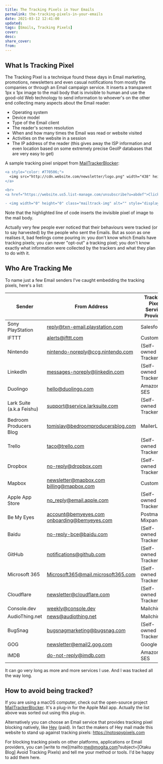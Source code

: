 ```yaml
---
title: The Tracking Pixels in Your Emails
permalink: the-tracking-pixels-in-your-emails
date: 2021-03-12 12:41:00
updated:
tags: [Emails, Tracking Pixels]
cover:
desc:
share_cover:
from:
---
```


## What Is Tracking Pixel

The Tracking Pixel is a technique found these days in Email marketing, promotions, newsletters and even casual notifications from mostly the  companies or through an Email campaign service. It inserts a transparent 1px x 1px image to the mail body that is invisible to human and use the good-old Web technology to send information to whoever's on the other end collecting many aspects about the Email reader:

- Operating system
- Device model
- Type of the Email client
- The reader's screen resolution
- When and how many times the Email was read or website visited
- Activities on the website in a session
- The IP address of the reader (this gives away the ISP information and even location based on some extremely precise GeoIP databases that are very easy to get)

A sample tracking pixel snippet from [MailTrackerBlocker](https://github.com/apparition47/MailTrackerBlocker):

```diff
<a style="color: #770506;">
  <img src="http://cdn.website.com/newsletter/logo.png" width="438" height="42" border="0" style="max-width: 90%; height: auto" alt="logo.png">
</a>

<br>
<a href="https://website.us5.list-manage.com/unsubscribe?u=abdef">Click here to unsubscribe</a> or <a href="https://website.us5.list-manage.com/profile?u=abdef">Update subscription preferences</a>

- <img width="0" height="0" class="mailtrack-img" alt="" style="display:flex" src="https://mailtrack.io/trace/mail/0eabccbe98c98e9b8e9a8b89eab89ce9ab89e8bc.png?u=1234567">
```

Note that the highlighted line of code inserts the invisible pixel of image to the mail body.

Actually very few people ever noticed that their behaviours were tracked (or to say harvested) by the people who sent the Emails. But as soon as one realises it, bad feelings come pouring in: you don't know which Emails have tracking pixels; you can never "opt-out" a tracking pixel; you don't know exactly what information were collected by the trackers and what they plan to do with it.

## Who Are Tracking Me

To name just a few Email senders I've caught embedding the tracking pixels, here's a list:

| Sender                    | From Address                                      | Tracking Pixel Service Provider |
| ------------------------- | ------------------------------------------------- | ------------------------------- |
| Sony PlayStation          | reply@txn-email.playstation.com                   | Salesforce                      |
| IFTTT                     | alerts@ifttt.com                                  | Customer.io                     |
| Nintendo                  | nintendo-noreply@ccg.nintendo.com                 | (Self-owned Tracker)            |
| LinkedIn                  | messages-noreply@linkedin.com                     | (Self-owned Tracker)            |
| Duolingo                  | hello@duolingo.com                                | Amazon SES                      |
| Lark Suite (a.k.a Feishu) | support@service.larksuite.com                     | (Self-owned Tracker)            |
| Bedroom Producers Blog    | tomislav@bedroomproducersblog.com                 | MailerLite                      |
| Trello                    | taco@trello.com                                   | (Self-owned Tracker)            |
| Dropbox                   | no-reply@dropbox.com                              | (Self-owned Tracker)            |
| Mapbox                    | newsletter@mapbox.com<br />billing@mapbox.com     | Customer.io                     |
| Apple App Store           | no_reply@email.apple.com                          | (Self-owned Tracker)            |
| Be My Eyes                | account@bemyeyes.com<br />onboarding@bemyeyes.com | Postmark<br />Mixpanel          |
| Baidu                     | no-reply-bce@baidu.com                            | (Self-owned Tracker)            |
| GitHub                    | notifications@github.com                          | (Self-owned Tracker)            |
| Microsoft 365             | Microsoft365@mail.microsoft365.com                | (Self-owned Tracker)            |
| Cloudflare                | newsletter@cloudflare.com                         | (Self-owned Tracker)            |
| Console.dev               | weekly@console.dev                                | Mailchimp                       |
| AudioThing.net            | news@audiothing.net                               | Mailchimp                       |
| BugSnag                   | bugsnagmarketing@bugsnag.com                      | (Self-owned Tracker)            |
| GOG                       | newsletter@email2.gog.com                         | Google                          |
| IMDB                      | do-not-reply@imdb.com                             | Amazon SES                      |

It can go very long as more and more services I use. And I was tracked all the way long.

## How to avoid being tracked?

If you are using a macOS computer, check out the open-source project [MailTrackerBlocker](https://github.com/apparition47/MailTrackerBlocker). It's a plug-in for the Apple Mail app. Actually the list above was sorted out using this plug-in.

Alternatively you can choose an Email service that provides tracking pixel blocking natively, like [Hey](https://hey.com) (paid). In fact the makers of Hey mail made this website to stand up against tracking pixels: https://notospypixels.com

For blocking tracking pixels on other platforms, applications or Email providers, you can [write to me](mailto:me@mogita.com?subject=[Otaku Blog] Avoid Tracking Pixels) and tell me your method or tools. I'd be happy to add them here.
